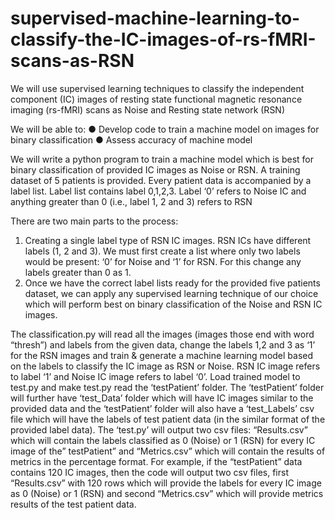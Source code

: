 # supervised-machine-learning-to-classify-the-IC-images-of-rs-fMRI-scans-as-RSN
We will use supervised learning techniques to classify the independent component (IC) images of resting state functional magnetic resonance imaging (rs-fMRI) scans as Noise and Resting state network (RSN)

We will be able to:
●	Develop code to train a machine model on images for binary classification
●	Assess accuracy of machine model

We will write a python program to train a machine model which is best for binary classification of provided IC images as Noise or RSN. A training dataset of 5 patients is provided. Every patient data is accompanied by a label list. Label list contains label 0,1,2,3. Label ‘0’ refers to Noise IC and anything greater than 0 (i.e., label 1, 2 and 3) refers to RSN

There are two main parts to the process:
1.	Creating a single label type of RSN IC images. RSN ICs have different labels (1, 2 and 3). We must first create a list where only two labels would be present: ‘0’ for Noise and ‘1’ for RSN. For this change any labels greater than 0 as 1.
2.	Once we have the correct label lists ready for the provided five patients dataset, we can apply any supervised learning technique of our choice which will perform best on binary classification of the Noise and RSN IC images.

The classification.py will read all the images (images those end with word “thresh”) and labels from the given data, change the labels 1,2 and 3 as ‘1’ for the RSN images and train & generate a machine learning model based on the labels to classify the IC image as RSN or Noise. RSN IC image refers to label ‘1’ and Noise IC image refers to label ‘0’. Load trained model to test.py and make test.py read the ‘testPatient’ folder. The ‘testPatient’ folder will further have ‘test_Data’ folder which will have IC images similar to the provided data and the ‘testPatient’ folder will also have a ‘test_Labels’ csv file which will have the labels of test patient data (in the similar format of the provided label data). The ‘test.py’ will output two csv files: “Results.csv” which will contain the labels classified as 0 (Noise) or 1 (RSN) for every IC image of the” testPatient” and “Metrics.csv” which will contain the results of metrics in the percentage format. For example, if the “testPatient” data contains 120 IC images, then the code will output two csv files, first “Results.csv” with 120 rows which will provide the labels for every IC image as 0 (Noise) or 1 (RSN) and second “Metrics.csv” which will provide metrics results of the test patient data.
